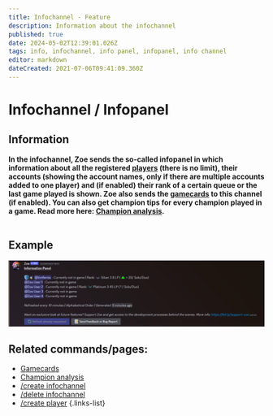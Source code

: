 ```yaml
---
title: Infochannel - Feature
description: Information about the infochannel
published: true
date: 2024-05-02T12:39:01.026Z
tags: info, infochannel, info panel, infopanel, info channel
editor: markdown
dateCreated: 2021-07-06T09:41:09.360Z
---
```


# Infochannel / Infopanel
## Information
**In the infochannel, Zoe sends the so-called infopanel in which information about all the registered [players](/en/terms/player) (there is no limit), their accounts (showing the account names, only if there are multiple accounts added to one player) and (if enabled) their rank of a certain queue or the last game played is shown. Zoe also sends the [gamecards](/en/features/gamecards) to this channel (if enabled). You can also get champion tips for every champion played in a game. Read more here: [Champion analysis](/en/features/champion-analysis).**  
<br>

## Example
![](/en_/en_infochannel.png)
<br>
 
## Related commands/pages:
- [Gamecards](/en/features/gamecards/)
- [Champion analysis](/en/features/champion-analysis)
- [/create infochannel](/en/commands/infochannel/create)
- [/delete infochannel](/en/commands/infochannel/delete)
- [/create player](/en/commands/player/create)
{.links-list}